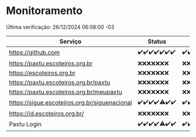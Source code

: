# Monitoramento

Última verificação: 26/12/2024 06:08:00 -03

|Serviço|Status|Últimas 24h|
|---|---|---|
|https://github.com|<span title="2024-12-19: OK=23">✔️</span><span title="2024-12-20: OK=23">✔️</span><span title="2024-12-21: OK=23">✔️</span><span title="2024-12-22: OK=23">✔️</span><span title="2024-12-23: OK=23">✔️</span><span title="2024-12-24: OK=23">✔️</span><span title="2024-12-25: OK=8">✔️</span>|<span title="25/12/2024 06:08:00 -03 : 200">✔️</span><span title="25/12/2024 07:08:00 -03 : 200">✔️</span><span title="25/12/2024 08:06:00 -03 : 200">✔️</span><span title="25/12/2024 09:14:00 -03 : 200">✔️</span><span title="25/12/2024 10:14:00 -03 : 200">✔️</span><span title="25/12/2024 11:07:00 -03 : 200">✔️</span><span title="25/12/2024 12:07:00 -03 : 200">✔️</span><span title="25/12/2024 13:09:00 -03 : 200">✔️</span><span title="25/12/2024 14:07:00 -03 : 200">✔️</span><span title="25/12/2024 15:10:00 -03 : 200">✔️</span><span title="25/12/2024 16:06:00 -03 : 200">✔️</span><span title="25/12/2024 17:08:00 -03 : 200">✔️</span><span title="25/12/2024 18:07:00 -03 : 200">✔️</span><span title="25/12/2024 19:07:00 -03 : 200">✔️</span><span title="25/12/2024 20:07:00 -03 : 200">✔️</span><span title="25/12/2024 21:40:00 -03 : 200">✔️</span><span title="25/12/2024 23:09:00 -03 : 200">✔️</span><span title="26/12/2024 00:13:00 -03 : 200">✔️</span><span title="26/12/2024 01:10:00 -03 : 200">✔️</span><span title="26/12/2024 02:08:00 -03 : 200">✔️</span><span title="26/12/2024 03:12:00 -03 : 200">✔️</span><span title="26/12/2024 04:08:00 -03 : 200">✔️</span><span title="26/12/2024 05:11:00 -03 : 200">✔️</span><span title="26/12/2024 06:08:00 -03 : 200">✔️</span>|
|https://paxtu.escoteiros.org.br|<span title="2024-12-19: Falhas=23">❌</span><span title="2024-12-20: Falhas=23">❌</span><span title="2024-12-21: Falhas=23">❌</span><span title="2024-12-22: Falhas=23">❌</span><span title="2024-12-23: Falhas=23">❌</span><span title="2024-12-24: Falhas=23">❌</span><span title="2024-12-25: Falhas=8">❌</span>|<span title="25/12/2024 06:08:00 -03 : 403">❌</span><span title="25/12/2024 07:08:00 -03 : 403">❌</span><span title="25/12/2024 08:06:00 -03 : 403">❌</span><span title="25/12/2024 09:14:00 -03 : 403">❌</span><span title="25/12/2024 10:14:00 -03 : 403">❌</span><span title="25/12/2024 11:07:00 -03 : 403">❌</span><span title="25/12/2024 12:07:00 -03 : 403">❌</span><span title="25/12/2024 13:09:00 -03 : 403">❌</span><span title="25/12/2024 14:07:00 -03 : 403">❌</span><span title="25/12/2024 15:10:00 -03 : 403">❌</span><span title="25/12/2024 16:06:00 -03 : 403">❌</span><span title="25/12/2024 17:08:00 -03 : 403">❌</span><span title="25/12/2024 18:07:00 -03 : 403">❌</span><span title="25/12/2024 19:07:00 -03 : 403">❌</span><span title="25/12/2024 20:07:00 -03 : 403">❌</span><span title="25/12/2024 21:40:00 -03 : 403">❌</span><span title="25/12/2024 23:09:00 -03 : 403">❌</span><span title="26/12/2024 00:13:00 -03 : 403">❌</span><span title="26/12/2024 01:10:00 -03 : 403">❌</span><span title="26/12/2024 02:08:00 -03 : 403">❌</span><span title="26/12/2024 03:12:00 -03 : 403">❌</span><span title="26/12/2024 04:08:00 -03 : 403">❌</span><span title="26/12/2024 05:11:00 -03 : 403">❌</span><span title="26/12/2024 06:08:00 -03 : 403">❌</span>|
|https://escoteiros.org.br|<span title="2024-12-19: Falhas=23">❌</span><span title="2024-12-20: Falhas=23">❌</span><span title="2024-12-21: Falhas=23">❌</span><span title="2024-12-22: Falhas=23">❌</span><span title="2024-12-23: Falhas=23">❌</span><span title="2024-12-24: Falhas=23">❌</span><span title="2024-12-25: Falhas=8">❌</span>|<span title="25/12/2024 06:08:00 -03 : 403">❌</span><span title="25/12/2024 07:08:00 -03 : 403">❌</span><span title="25/12/2024 08:06:00 -03 : 403">❌</span><span title="25/12/2024 09:14:00 -03 : 403">❌</span><span title="25/12/2024 10:14:00 -03 : 403">❌</span><span title="25/12/2024 11:07:00 -03 : 403">❌</span><span title="25/12/2024 12:07:00 -03 : 403">❌</span><span title="25/12/2024 13:09:00 -03 : 403">❌</span><span title="25/12/2024 14:07:00 -03 : 403">❌</span><span title="25/12/2024 15:10:00 -03 : 403">❌</span><span title="25/12/2024 16:06:00 -03 : 403">❌</span><span title="25/12/2024 17:08:00 -03 : 403">❌</span><span title="25/12/2024 18:07:00 -03 : 403">❌</span><span title="25/12/2024 19:07:00 -03 : 403">❌</span><span title="25/12/2024 20:07:00 -03 : 403">❌</span><span title="25/12/2024 21:40:00 -03 : 403">❌</span><span title="25/12/2024 23:09:00 -03 : 403">❌</span><span title="26/12/2024 00:13:00 -03 : 403">❌</span><span title="26/12/2024 01:10:00 -03 : 403">❌</span><span title="26/12/2024 02:08:00 -03 : 403">❌</span><span title="26/12/2024 03:12:00 -03 : 403">❌</span><span title="26/12/2024 04:08:00 -03 : 403">❌</span><span title="26/12/2024 05:11:00 -03 : 403">❌</span><span title="26/12/2024 06:08:00 -03 : 403">❌</span>|
|https://paxtu.escoteiros.org.br/paxtu|<span title="2024-12-19: Falhas=23">❌</span><span title="2024-12-20: Falhas=23">❌</span><span title="2024-12-21: Falhas=23">❌</span><span title="2024-12-22: Falhas=23">❌</span><span title="2024-12-23: Falhas=23">❌</span><span title="2024-12-24: Falhas=23">❌</span><span title="2024-12-25: Falhas=8">❌</span>|<span title="25/12/2024 06:08:00 -03 : 403">❌</span><span title="25/12/2024 07:08:00 -03 : 403">❌</span><span title="25/12/2024 08:06:00 -03 : 403">❌</span><span title="25/12/2024 09:14:00 -03 : 403">❌</span><span title="25/12/2024 10:14:00 -03 : 403">❌</span><span title="25/12/2024 11:07:00 -03 : 403">❌</span><span title="25/12/2024 12:07:00 -03 : 403">❌</span><span title="25/12/2024 13:09:00 -03 : 403">❌</span><span title="25/12/2024 14:07:00 -03 : 403">❌</span><span title="25/12/2024 15:10:00 -03 : 403">❌</span><span title="25/12/2024 16:06:00 -03 : 403">❌</span><span title="25/12/2024 17:08:00 -03 : 403">❌</span><span title="25/12/2024 18:07:00 -03 : 403">❌</span><span title="25/12/2024 19:07:00 -03 : 403">❌</span><span title="25/12/2024 20:07:00 -03 : 403">❌</span><span title="25/12/2024 21:40:00 -03 : 403">❌</span><span title="25/12/2024 23:09:00 -03 : 403">❌</span><span title="26/12/2024 00:13:00 -03 : 403">❌</span><span title="26/12/2024 01:10:00 -03 : 403">❌</span><span title="26/12/2024 02:08:00 -03 : 403">❌</span><span title="26/12/2024 03:12:00 -03 : 403">❌</span><span title="26/12/2024 04:08:00 -03 : 403">❌</span><span title="26/12/2024 05:11:00 -03 : 403">❌</span><span title="26/12/2024 06:08:00 -03 : 403">❌</span>|
|https://paxtu.escoteiros.org.br/meupaxtu|<span title="2024-12-19: Falhas=23">❌</span><span title="2024-12-20: Falhas=23">❌</span><span title="2024-12-21: Falhas=23">❌</span><span title="2024-12-22: Falhas=23">❌</span><span title="2024-12-23: Falhas=23">❌</span><span title="2024-12-24: Falhas=23">❌</span><span title="2024-12-25: Falhas=8">❌</span>|<span title="25/12/2024 06:08:00 -03 : 403">❌</span><span title="25/12/2024 07:08:00 -03 : 403">❌</span><span title="25/12/2024 08:06:00 -03 : 403">❌</span><span title="25/12/2024 09:14:00 -03 : 403">❌</span><span title="25/12/2024 10:14:00 -03 : 403">❌</span><span title="25/12/2024 11:07:00 -03 : 403">❌</span><span title="25/12/2024 12:07:00 -03 : 403">❌</span><span title="25/12/2024 13:09:00 -03 : 403">❌</span><span title="25/12/2024 14:07:00 -03 : 403">❌</span><span title="25/12/2024 15:10:00 -03 : 403">❌</span><span title="25/12/2024 16:06:00 -03 : 403">❌</span><span title="25/12/2024 17:08:00 -03 : 403">❌</span><span title="25/12/2024 18:07:00 -03 : 403">❌</span><span title="25/12/2024 19:07:00 -03 : 403">❌</span><span title="25/12/2024 20:07:00 -03 : 403">❌</span><span title="25/12/2024 21:40:00 -03 : 403">❌</span><span title="25/12/2024 23:09:00 -03 : 403">❌</span><span title="26/12/2024 00:13:00 -03 : 403">❌</span><span title="26/12/2024 01:10:00 -03 : 403">❌</span><span title="26/12/2024 02:08:00 -03 : 403">❌</span><span title="26/12/2024 03:12:00 -03 : 403">❌</span><span title="26/12/2024 04:08:00 -03 : 403">❌</span><span title="26/12/2024 05:11:00 -03 : 403">❌</span><span title="26/12/2024 06:08:00 -03 : 403">❌</span>|
|https://sigue.escoteiros.org.br/siguenacional|<span title="2024-12-19: OK=23">✔️</span><span title="2024-12-20: OK=23">✔️</span><span title="2024-12-21: OK=23">✔️</span><span title="2024-12-22: OK=23">✔️</span><span title="2024-12-23: OK=22, Falhas=1">⚠️</span><span title="2024-12-24: OK=23">✔️</span><span title="2024-12-25: OK=8">✔️</span>|<span title="25/12/2024 06:08:00 -03 : 200">✔️</span><span title="25/12/2024 07:08:00 -03 : 200">✔️</span><span title="25/12/2024 08:06:00 -03 : 200">✔️</span><span title="25/12/2024 09:14:00 -03 : 200">✔️</span><span title="25/12/2024 10:14:00 -03 : 200">✔️</span><span title="25/12/2024 11:07:00 -03 : 200">✔️</span><span title="25/12/2024 12:07:00 -03 : 200">✔️</span><span title="25/12/2024 13:09:00 -03 : 200">✔️</span><span title="25/12/2024 14:07:00 -03 : 200">✔️</span><span title="25/12/2024 15:10:00 -03 : 200">✔️</span><span title="25/12/2024 16:06:00 -03 : 200">✔️</span><span title="25/12/2024 17:08:00 -03 : 200">✔️</span><span title="25/12/2024 18:07:00 -03 : 200">✔️</span><span title="25/12/2024 19:07:00 -03 : 200">✔️</span><span title="25/12/2024 20:07:00 -03 : 200">✔️</span><span title="25/12/2024 21:40:00 -03 : 200">✔️</span><span title="25/12/2024 23:09:00 -03 : 200">✔️</span><span title="26/12/2024 00:13:00 -03 : 200">✔️</span><span title="26/12/2024 01:10:00 -03 : 200">✔️</span><span title="26/12/2024 02:08:00 -03 : 200">✔️</span><span title="26/12/2024 03:12:00 -03 : 200">✔️</span><span title="26/12/2024 04:08:00 -03 : 200">✔️</span><span title="26/12/2024 05:11:00 -03 : 200">✔️</span><span title="26/12/2024 06:08:00 -03 : 200">✔️</span>|
|https://id.escoteiros.org.br/|<span title="2024-12-19: Falhas=23">❌</span><span title="2024-12-20: Falhas=23">❌</span><span title="2024-12-21: Falhas=23">❌</span><span title="2024-12-22: Falhas=23">❌</span><span title="2024-12-23: Falhas=23">❌</span><span title="2024-12-24: Falhas=23">❌</span><span title="2024-12-25: Falhas=8">❌</span>|<span title="25/12/2024 06:08:00 -03 : 403">❌</span><span title="25/12/2024 07:08:00 -03 : 403">❌</span><span title="25/12/2024 08:06:00 -03 : 403">❌</span><span title="25/12/2024 09:14:00 -03 : 403">❌</span><span title="25/12/2024 10:14:00 -03 : 403">❌</span><span title="25/12/2024 11:07:00 -03 : 403">❌</span><span title="25/12/2024 12:07:00 -03 : 403">❌</span><span title="25/12/2024 13:09:00 -03 : 403">❌</span><span title="25/12/2024 14:07:00 -03 : 403">❌</span><span title="25/12/2024 15:10:00 -03 : 403">❌</span><span title="25/12/2024 16:06:00 -03 : 403">❌</span><span title="25/12/2024 17:08:00 -03 : 403">❌</span><span title="25/12/2024 18:07:00 -03 : 403">❌</span><span title="25/12/2024 19:07:00 -03 : 403">❌</span><span title="25/12/2024 20:07:00 -03 : 403">❌</span><span title="25/12/2024 21:40:00 -03 : 403">❌</span><span title="25/12/2024 23:09:00 -03 : 403">❌</span><span title="26/12/2024 00:13:00 -03 : 403">❌</span><span title="26/12/2024 01:10:00 -03 : 403">❌</span><span title="26/12/2024 02:08:00 -03 : 403">❌</span><span title="26/12/2024 03:12:00 -03 : 403">❌</span><span title="26/12/2024 04:08:00 -03 : 403">❌</span><span title="26/12/2024 05:11:00 -03 : 403">❌</span><span title="26/12/2024 06:08:00 -03 : 403">❌</span>|
|Paxtu Login|<span title="2024-12-19: OK=23">✔️</span><span title="2024-12-20: OK=23">✔️</span><span title="2024-12-21: OK=23">✔️</span><span title="2024-12-22: OK=23">✔️</span><span title="2024-12-23: OK=22, Falhas=1">⚠️</span><span title="2024-12-24: OK=23">✔️</span><span title="2024-12-25: OK=8">✔️</span>|<span title="25/12/2024 06:08:00 -03 : 200">✔️</span><span title="25/12/2024 07:08:00 -03 : 200">✔️</span><span title="25/12/2024 08:06:00 -03 : 200">✔️</span><span title="25/12/2024 09:14:00 -03 : 200">✔️</span><span title="25/12/2024 10:14:00 -03 : 200">✔️</span><span title="25/12/2024 11:07:00 -03 : 200">✔️</span><span title="25/12/2024 12:07:00 -03 : 200">✔️</span><span title="25/12/2024 13:09:00 -03 : 200">✔️</span><span title="25/12/2024 14:07:00 -03 : 200">✔️</span><span title="25/12/2024 15:10:00 -03 : 200">✔️</span><span title="25/12/2024 16:06:00 -03 : 200">✔️</span><span title="25/12/2024 17:08:00 -03 : 200">✔️</span><span title="25/12/2024 18:07:00 -03 : 200">✔️</span><span title="25/12/2024 19:07:00 -03 : 200">✔️</span><span title="25/12/2024 20:07:00 -03 : 200">✔️</span><span title="25/12/2024 21:40:00 -03 : 200">✔️</span><span title="25/12/2024 23:09:00 -03 : 200">✔️</span><span title="26/12/2024 00:13:00 -03 : 200">✔️</span><span title="26/12/2024 01:10:00 -03 : 200">✔️</span><span title="26/12/2024 02:08:00 -03 : 200">✔️</span><span title="26/12/2024 03:12:00 -03 : 200">✔️</span><span title="26/12/2024 04:08:00 -03 : 200">✔️</span><span title="26/12/2024 05:11:00 -03 : 200">✔️</span><span title="26/12/2024 06:08:00 -03 : 200">✔️</span>|
